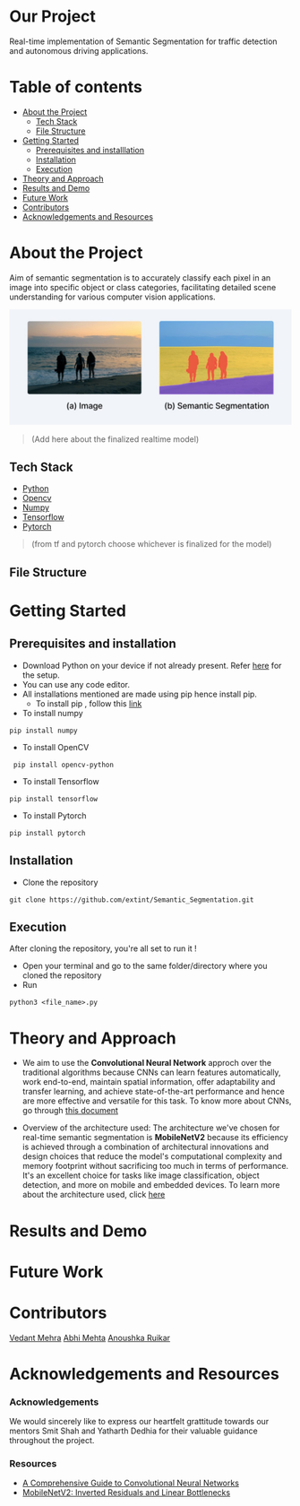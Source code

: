 # Our Project
Real-time implementation of Semantic Segmentation for traffic detection and autonomous driving applications. 
# Table of contents
- [About the Project](#About-the-Project)
  - [Tech Stack](#Tech-Stack)
  - [File Structure](#File-Structure)
- [Getting Started](#Getting-Started)
  - [Prerequisites and installlation](#Prerequisites-and-installlation)
  - [Installation](#Installation)
  - [Execution](#Execution)
- [Theory and Approach](#Theory-and-Approach)
-  [Results and Demo](#Results-and-Demo)
-  [Future Work](#Future-Work)
-  [Contributors](#Contributors)
-  [Acknowledgements and Resources](#Acknowledgements-and-Resources)

# About the Project
Aim of semantic segmentation is to accurately classify each pixel in an image into specific object or class categories, facilitating detailed scene understanding for various computer vision applications.

![Semantic Segmentation.png](https://github.com/Anoushka1009/Semantic_Segmentation/blob/main/Assets/Images/Semantic%20Segmentation.jpg)

> (Add here about the finalized realtime model)
## Tech Stack
- [Python](https://www.python.org/)
- [Opencv](https://opencv.org/)
- [Numpy](https://numpy.org/doc/#)
- [Tensorflow](https://www.tensorflow.org/)
- [Pytorch](https://pytorch.org/)
> (from tf and pytorch choose whichever is finalized for the model)
## File Structure
# Getting Started
## Prerequisites and installation
- Download Python on your device if not already present. 
 Refer [here](https://www.python.org/downloads/) for the setup.
- You can use any code editor.
- All installations mentioned are made using pip hence install pip.
  - To install pip , follow this [link](https://www.geeksforgeeks.org/how-to-install-pip-on-windows/)
- To install numpy
```
pip install numpy
```
- To install OpenCV
```
 pip install opencv-python
```
- To install Tensorflow
```
pip install tensorflow
```
- To install Pytorch
```
pip install pytorch
```
## Installation
- Clone the repository
```
git clone https://github.com/extint/Semantic_Segmentation.git
```

## Execution
After cloning the repository, you're all set to run it !
- Open your terminal and go to the same folder/directory where you cloned the repository
- Run
```
python3 <file_name>.py
```
# Theory and Approach
* We aim to use the **Convolutional Neural Network** approch over the traditional algorithms because CNNs can learn features automatically, work end-to-end, maintain spatial information, offer adaptability and transfer learning, and achieve state-of-the-art performance and hence are more effective and versatile for this task.
To know more about CNNs, go through [this document](https://github.com/Anoushka1009/Semantic_Segmentation/blob/d4b1e09b3fe3fc698ec354e0eeb075ec13a15f17/Implementation/Approach.md)

* Overview of the architecture used: 
The architecture we've chosen for real-time semantic segmentation is **MobileNetV2** because its efficiency is achieved through a combination of architectural innovations and design choices that reduce the model's computational complexity and memory footprint without sacrificing too much in terms of performance. It's an excellent choice for tasks like image classification, object detection, and more on mobile and embedded devices.
To learn more about the architecture used, click  [here](https://github.com/Anoushka1009/Semantic_Segmentation/blob/d4b1e09b3fe3fc698ec354e0eeb075ec13a15f17/Implementation/Architecture.md)

# Results and Demo

# Future Work

# Contributors
[Vedant Mehra]()
[Abhi Mehta]() 
[Anoushka Ruikar]()

# Acknowledgements and Resources
### Acknowledgements
We would sincerely like to express our heartfelt grattitude towards our mentors Smit Shah and Yatharth Dedhia for their valuable guidance throughout the project.
### Resources
 - [A Comprehensive Guide to Convolutional Neural Networks](https://www.v7labs.com/blog/convolutional-neural-networks-guide)
 - [MobileNetV2: Inverted Residuals and Linear Bottlenecks](https://arxiv.org/abs/1801.04381)
 

